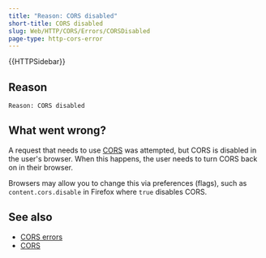```yaml
---
title: "Reason: CORS disabled"
short-title: CORS disabled
slug: Web/HTTP/CORS/Errors/CORSDisabled
page-type: http-cors-error
---
```


{{HTTPSidebar}}

## Reason

```plain
Reason: CORS disabled
```

## What went wrong?

A request that needs to use [CORS](/en-US/docs/Web/HTTP/CORS) was attempted, but CORS is disabled in the user's browser.
When this happens, the user needs to turn CORS back on in their browser.

Browsers may allow you to change this via preferences (flags), such as `content.cors.disable` in Firefox where `true` disables CORS.

## See also

- [CORS errors](/en-US/docs/Web/HTTP/CORS/Errors)
- [CORS](/en-US/docs/Web/HTTP/CORS)
